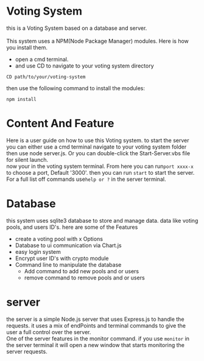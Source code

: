# Voting System
this is a Voting System based on a database and server. <br> <br>
This system uses a NPM(Node Package Manager) modules. Here is how you install them. <br>
- open a cmd terminal.<br>
- and use CD to navigate to your voting system directory<br>

```
CD path/to/your/voting-system
```
then use the following command to install the modules:<br>

```
npm install
```
# Content And Feature
Here is a user guide on how to use this Voting system.
to start the server you can either use a cmd terminal navigate 
to your voting system folder then use node server.js. Or you 
can double-click the Start-Server.vbs file for silent launch.
<br>
now your in the voting system terminal. From here you
can run````port xxxx-x```` to choose a port, Default '3000'. 
then you can run ````start```` to start the server. For a full 
list off commands use````help or ?```` in the server terminal.
<br>
# Database
this system uses sqlite3 database to store and manage data. data
like voting pools, and users ID's. here are some of the Features
* create a voting pool with x Options
* Database to ui communication via Chart.js
* easy login system
* Encrypt user ID's with crypto module
* Command line to manipulate the database
  * Add command to add new pools and or users
  * remove command to remove pools and or users

# server
the server is a simple Node.js server that uses Express.js to 
handle the requests. it uses a mix of endPoints and terminal
commands to give the user a full control over the server. 
<br>
One of the server features in the monitor command. if you use 
````monitor```` in the server terminal it will open a new window 
that starts monitoring the server requests.